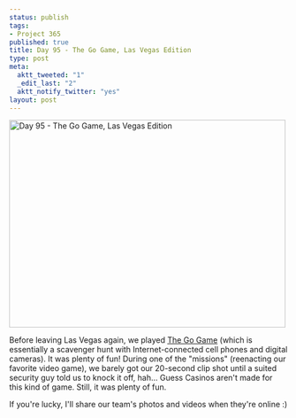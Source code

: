 ```yaml
--- 
status: publish
tags: 
- Project 365
published: true
title: Day 95 - The Go Game, Las Vegas Edition
type: post
meta: 
  aktt_tweeted: "1"
  _edit_last: "2"
  aktt_notify_twitter: "yes"
layout: post
---
```

<a href="http://www.flickr.com/photos/freeed/5594547246/" title="Day 95 - The Go Game, Las Vegas Edition by Fred​, on Flickr"><img src="http://farm6.static.flickr.com/5030/5594547246_4b356caccb.jpg" width="500" height="375" alt="Day 95 - The Go Game, Las Vegas Edition"/></a>

Before leaving Las Vegas again, we played <a href="http://en.wikipedia.org/wiki/The_Go_Game">The Go Game</a> (which is essentially a scavenger hunt with Internet-connected cell phones and digital cameras). It was plenty of fun! During one of the "missions" (reenacting our favorite video game), we barely got our 20-second clip shot until a suited security guy told us to knock it off, hah... Guess Casinos aren't made for this kind of game. Still, it was plenty of fun.

If you're lucky, I'll share our team's photos and videos when they're online :)
